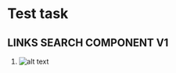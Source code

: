 # Test task
## LINKS SEARCH COMPONENT V1

1. ![alt text](https://github.com/[username]/[reponame]/blob/[branch]/image.jpg?raw=true)

